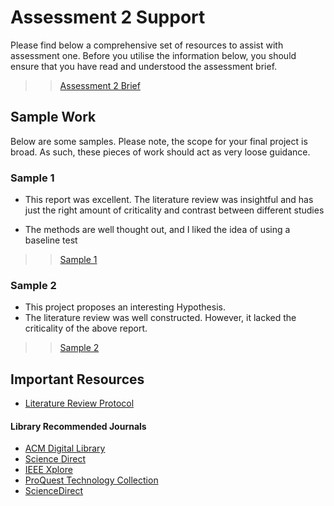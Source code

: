 # Assessment 2 Support

Please find below a comprehensive set of resources to assist with assessment one. Before you utilise the information below, you should ensure that you have read and understood the assessment brief. 

>> [Assessment 2 Brief](/assessments/assessment_2.md)

## Sample Work 

Below are some samples. Please note, the scope for your final project is broad. As such, these pieces of work should act as very loose guidance.

### Sample 1

- This report was excellent. The literature review was insightful and has just the right amount of criticality and contrast between different studies
  
- The methods are well thought out, and I liked the idea of using a baseline test


>> [Sample 1](/gpd-2020/assessment_support/assessment_2/sample_1.pdf)

### Sample 2

- This project proposes an interesting Hypothesis. 
- The literature review was well constructed. However, it lacked the criticality of the above report.


>> [Sample 2](/gpd-2020/assessment_support/assessment_2/sample_2.pdf)


## Important Resources

- [Literature Review Protocol](../literature_review_protocol.md)


#### Library Recommended Journals

- [ACM Digital Library](https://libguides.solent.ac.uk/db014)
- [Science Direct](https://libguides.solent.ac.uk/db173)
- [IEEE Xplore](https://libguidsolent.ac.uk/db023)
- [ProQuest Technology Collection](https://libguides.solent.ac.uk/db108)
- [ScienceDirect](https://libguides.solent.ac.uk/db173)
